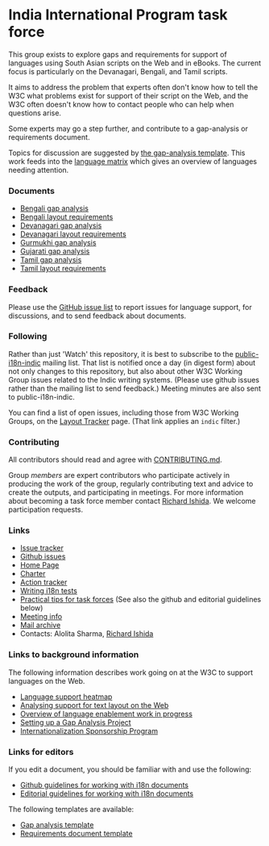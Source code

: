 # India International Program task force

This group exists to explore gaps and requirements for support of languages using South Asian scripts on the Web and in eBooks.  The current focus is particularly on the Devanagari, Bengali, and Tamil scripts.

It aims to address the problem that experts often don't know how to tell the W3C what problems exist for support of their script on the Web, and the W3C often doesn't know how to contact people who can help when questions arise.

Some experts may go a step further, and contribute to a gap-analysis or requirements document.

Topics for discussion are suggested by [the gap-analysis template](http://w3c.github.io/i18n-activity/templates/gap-analysis/gap-analysis_template.html). This work feeds into the [language matrix](http://w3c.github.io/typography/gap-analysis/language-matrix.html) which gives an overview of languages needing attention.

### Documents
- [Bengali gap analysis](https://w3c.github.io/iip/gap-analysis/beng-gap.html)
- [Bengali layout requirements](https://w3c.github.io/iip/bengali/)
- [Devanagari gap analysis](https://w3c.github.io/iip/gap-analysis/deva-gap.html)
- [Devanagari layout requirements](https://w3c.github.io/iip/devanagari/)
- [Gurmukhi gap analysis](https://w3c.github.io/iip/gap-analysis/guru-gap.html)
- [Gujarati gap analysis](https://w3c.github.io/iip/gap-analysis/guju-gap.html)
- [Tamil gap analysis](https://w3c.github.io/iip/gap-analysis/taml-gap.html)
- [Tamil layout requirements](https://w3c.github.io/iip/tamil/)

### Feedback
Please use the [GitHub issue list](https://github.com/w3c/iip/issues) to report issues for language support, for discussions, and to send feedback about documents.

### Following
Rather than just 'Watch' this repository, it is best to subscribe to the [public-i18n-indic](https://lists.w3.org/Archives/Public/public-i18n-indic/) mailing list. That list is notified once a day (in digest form) about not only changes to this repository, but also about other W3C Working Group issues related to the Indic writing systems. (Please use github issues rather than the mailing list to send feedback.)  Meeting minutes are also sent to public-i18n-indic.

You can find a list of open issues, including those from W3C Working Groups, on the [Layout Tracker](http://w3c.github.io/i18n-activity/textlayout/?filter=indic) page. (That link applies an `indic` filter.)

### Contributing

All contributors should read and agree with [CONTRIBUTING.md](CONTRIBUTING.md).

Group _members_ are expert contributors who participate actively in producing the work of the group, regularly contributing text and advice to create the outputs, and participating in meetings. For more information about becoming a task force member contact [Richard Ishida](mailto:ishida@w3.org). We welcome participation requests.


### Links
- [Issue tracker](http://w3c.github.io/i18n-activity/textlayout/?filter=indic)
- [Github issues](https://github.com/w3c/iip/issues)
- [Home Page](https://w3c.github.io/iip/homepage/)
- [Charter](http://w3c.github.io/iip/charter/)
- [Action tracker](https://www.w3.org/International/groups/indic-layout/track/actions/open)
- [Writing i18n tests](https://github.com/w3c/i18n-activity/wiki/Writing-i18n-tests)
- [Practical tips for task forces](https://w3c.github.io/i18n-activity/guidelines/process.html) (See also the github and editorial guidelines below)
- [Meeting info](https://www.w3.org/2017/07/ilreq-meeting-info.html)
- [Mail archive](https://lists.w3.org/Archives/Public/public-i18n-indic/)
- Contacts: Alolita Sharma, [Richard Ishida](mailto:ishida@w3.org)

### Links to background information
The following information describes work going on at the W3C to support languages on the Web.
- [Language support heatmap](http://w3c.github.io/typography/gap-analysis/language-matrix.html)
- [Analysing support for text layout on the Web](https://github.com/w3c/i18n-discuss/wiki/Analysing-support-for-text-layout-on-the-Web)
- [Overview of language enablement work in progress](https://www.w3.org/International/layout)
- [Setting up a Gap Analysis Project](https://github.com/w3c/typography/wiki/Setting-up-a-Gap-Analysis-Project)
- [Internationalization Sponsorship Program](https://www.w3.org/International/sponsorship/)

### Links for editors
If you edit a document, you should be familiar with and use the following:
- [Github guidelines for working with i18n documents](http://w3c.github.io/i18n-activity/guidelines/github)
- [Editorial guidelines for working with i18n documents](http://w3c.github.io/i18n-activity/guidelines/editing)

The following templates are available:
- [Gap analysis template](http://w3c.github.io/i18n-activity/templates/gap-analysis/gap-analysis_template.html)
- [Requirements document template](http://w3c.github.io/i18n-activity/templates/lreq_doc/gap-analysis_template.html)
